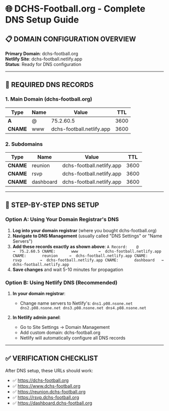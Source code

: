 # 🌐 DCHS-Football.org - Complete DNS Setup Guide

## 📋 **DOMAIN CONFIGURATION OVERVIEW**

**Primary Domain**: dchs-football.org  
**Netlify Site**: dchs-football.netlify.app  
**Status**: Ready for DNS configuration

---

## 🎯 **REQUIRED DNS RECORDS**

### **1. Main Domain (dchs-football.org)**

| Type | Name | Value | TTL |
|------|------|-------|-----|
| **A** | @ | 75.2.60.5 | 3600 |
| **CNAME** | www | dchs-football.netlify.app | 3600 |

### **2. Subdomains**

| Type | Name | Value | TTL |
|------|------|-------|-----|
| **CNAME** | reunion | dchs-football.netlify.app | 3600 |
| **CNAME** | rsvp | dchs-football.netlify.app | 3600 |
| **CNAME** | dashboard | dchs-football.netlify.app | 3600 |

---

## 🔧 **STEP-BY-STEP DNS SETUP**

### **Option A: Using Your Domain Registrar's DNS**

1. **Log into your domain registrar** (where you bought dchs-football.org)
2. **Navigate to DNS Management** (usually called "DNS Settings" or "Name Servers")
3. **Add these records exactly as shown above**:
   `
   A Record:    @           →  75.2.60.5
   CNAME:       www         →  dchs-football.netlify.app
   CNAME:       reunion     →  dchs-football.netlify.app
   CNAME:       rsvp        →  dchs-football.netlify.app
   CNAME:       dashboard   →  dchs-football.netlify.app
   `
4. **Save changes** and wait 5-10 minutes for propagation

### **Option B: Using Netlify DNS (Recommended)**

1. **In your domain registrar**:
   - Change name servers to Netlify's:
     `
     dns1.p08.nsone.net
     dns2.p08.nsone.net
     dns3.p08.nsone.net
     dns4.p08.nsone.net
     `

2. **In Netlify admin panel**:
   - Go to Site Settings → Domain Management
   - Add custom domain: dchs-football.org
   - Netlify will automatically configure all DNS records

---

## ✅ **VERIFICATION CHECKLIST**

After DNS setup, these URLs should work:

- ✅ https://dchs-football.org
- ✅ https://www.dchs-football.org
- ✅ https://reunion.dchs-football.org
- ✅ https://rsvp.dchs-football.org
- ✅ https://dashboard.dchs-football.org
